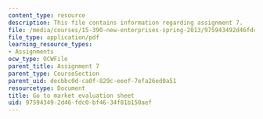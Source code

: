 ```yaml
---
content_type: resource
description: This file contains information regarding assignment 7.
file: /media/courses/15-390-new-enterprises-spring-2013/975943492d46fdc0bf4634f81b150aef_MIT15_390S13_assgn7sheet.pdf
file_type: application/pdf
learning_resource_types:
- Assignments
ocw_type: OCWFile
parent_title: Assignment 7
parent_type: CourseSection
parent_uid: decbbc0d-ca0f-829c-eeef-7efa26ed0a51
resourcetype: Document
title: Go to market evaluation sheet
uid: 97594349-2d46-fdc0-bf46-34f81b150aef
---
```

